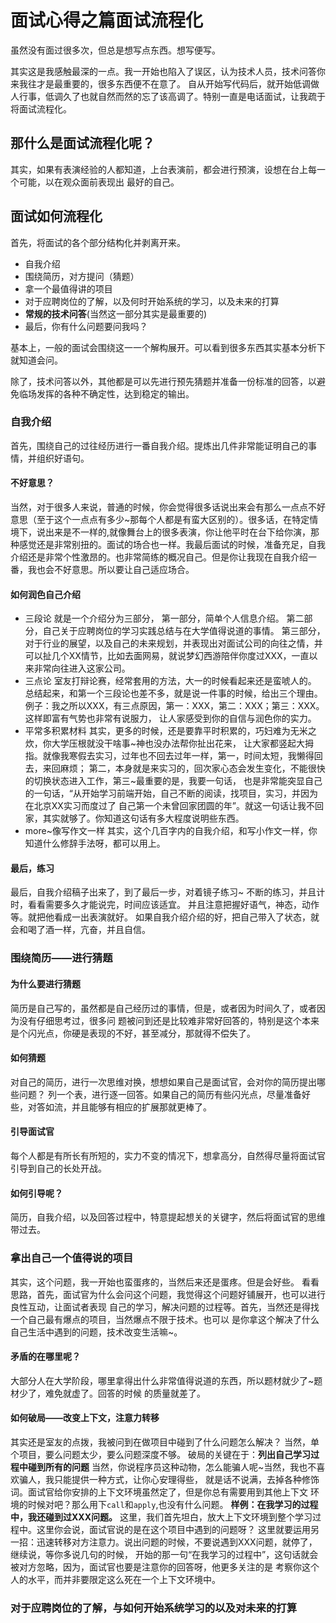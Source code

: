 # 面试心得之篇面试流程化

虽然没有面过很多次，但总是想写点东西。想写便写。

其实这是我感触最深的一点。我一开始也陷入了误区，认为技术人员，技术问答你来我往才是最重要的，很多东西便不在意了。
自从开始写代码后，就开始低调做人行事，低调久了也就自然而然的忘了该高调了。特别一直是电话面试，让我疏于将面试流程化。

## 那什么是面试流程化呢？
其实，如果有表演经验的人都知道，上台表演前，都会进行预演，设想在台上每一个可能，以在观众面前表现出
最好的自己。

## 面试如何流程化

首先，将面试的各个部分结构化并剥离开来。
- 自我介绍
- 围绕简历，对方提问（猜题）
- 拿一个最值得讲的项目
- 对于应聘岗位的了解，以及何时开始系统的学习，以及未来的打算
- **常规的技术问答**(当然这一部分其实是最重要的)
- 最后，你有什么问题要问我吗？

基本上，一般的面试会围绕这一一个解构展开。可以看到很多东西其实基本分析下就知道会问。

除了，技术问答以外，其他都是可以先进行预先猜题并准备一份标准的回答，以避免临场发挥的各种不确定性，达到稳定的输出。

### 自我介绍
首先，围绕自己的过往经历进行一番自我介绍。提炼出几件非常能证明自己的事情，并组织好语句。
#### 不好意思？
当然，对于很多人来说，普通的时候，你会觉得很多话说出来会有那么一点点不好意思（至于这个一点点有多少~那每个人都是有蛮大区别的）。很多话，在特定情境下，说出来是不一样的,就像舞台上的很多表演，你让他平时在台下给你演，那种感觉还是非常别扭的。面试的场合也一样。我最后面试的时候，准备充足，自我介绍还是非常个性激昂的。也非常简练的概况自己。但是你让我现在自我介绍一番，我也会不好意思。所以要让自己适应场合。

#### 如何润色自己介绍
- 三段论
就是一个介绍分为三部分，
第一部分，简单个人信息介绍。
第二部分，自己关于应聘岗位的学习实践总结与在大学值得说道的事情。
第三部分，对于行业的展望，以及自己的未来规划，并表现出对面试公司的向往之情，并可以扯几个XX情节，比如去面网易，就说梦幻西游陪伴你度过XXX，一直以来非常向往进入这家公司。
- 三点论
室友打辩论赛，经常套用的方法，大一的时候看起来还是蛮唬人的。
总结起来，和第一个三段论也差不多，就是说一件事的时候，给出三个理由。
例子：我之所以XXX，有三点原因，第一：XXX，第二：XXX；第三：XXX。这样即富有气势也非常有说服力，
让人家感受到你的自信与润色你的实力。
- 平常多积累材料
其实，更多的时候，还是要靠平时积累的，巧妇难为无米之炊，你大学压根就没干啥事~神也没办法帮你扯出花来，
让大家都竖起大拇指。就像我寒假去实习，过年也不回去过年一样，第一，时间太短，我懒得回去，来回麻烦；
第二，本身就是来实习的，回次家心态会发生变化，不能很快的切换状态进入工作，第三~最重要的是，我要一句话，
也是非常能突显自己的一句话，“从开始学习前端开始，自己不断的阅读，找项目，实习，并因为在北京XX实习而度过了
自己第一个未曾回家团圆的年”。就这一句话让我不回家，其实就够了。你知道这句话有多大程度说明些东西。
- more~像写作文一样
其实，这个几百字内的自我介绍，和写小作文一样，你知道什么修辞手法呀，都可以用上。

#### 最后，练习
最后，自我介绍稿子出来了，到了最后一步，对着镜子练习~
不断的练习，并且计时，看看需要多久才能说完，时间应该适宜。
并且注意把握好语气，神态，动作等。就把他看成一出表演就好。
如果自我介绍介绍的好，把自己带入了状态，就会和喝了酒一样，亢奋，并且自信。

### 围绕简历——进行猜题
#### 为什么要进行猜题
简历是自己写的，虽然都是自己经历过的事情，但是，或者因为时间久了，或者因为没有仔细思考过，很多问
题被问到还是比较难非常好回答的，特别是这个本来是个闪光点，你硬是表现的不好，甚至减分，那就得不偿失了。
#### 如何猜题
对自己的简历，进行一次思维对换，想想如果自己是面试官，会对你的简历提出哪些问题？
列一个表，进行逐一回答。如果自己的简历有些闪光点，尽量准备好些，对答如流，并且能够有相应的扩展那就更棒了。
#### 引导面试官
每个人都是有所长有所短的，实力不变的情况下，想拿高分，自然得尽量将面试官引导到自己的长处开战。
#### 如何引导呢？
简历，自我介绍，以及回答过程中，特意提起想关的关键字，然后将面试官的思维带过去。

### 拿出自己一个值得说的项目
其实，这个问题，我一开始也蛮蛋疼的，当然后来还是蛋疼。但是会好些。
看看思路，首先，面试官为什么会问这个问题，我觉得这个问题好铺展开，也可以进行良性互动，让面试者表现
自己的学习，解决问题的过程等。首先，当然还是得找一个自己最有爆点的项目，当然爆点不限于技术。也可以
是你拿这个解决了什么自己生活中遇到的问题，技术改变生活嘛~。

#### 矛盾的在哪里呢？
大部分人在大学阶段，哪里拿得出什么非常值得说道的东西，所以题材就少了~题材少了，难免就虚了。回答的时候
的质量就差了。

#### 如何破局——改变上下文，注意力转移
其实还是室友的点拨，我被问到在做项目中碰到了什么问题怎么解决？
当然，单个项目，要么问题太少，要么问题深度不够。
破局的关键在于：**列出自己学习过程中碰到所有的问题**
当然，你说程序员这种动物，怎么能骗人呢~当然，我也不喜欢骗人，我只能提供一种方式，让你心安理得些，
就是话不说满，去掉各种修饰词。面试官给你安排的上下文环境虽然定了，但是你总有需要用到其他上下文
环境的时候对吧？那么用下`call`和`apply`,也没有什么问题。
**样例：在我学习的过程中，我还碰到过XXX问题。**
这里，我们首先坦白，放大上下文环境到整个学习过程中。这里你会说，面试官说的是在这个项目中遇到的问题呀？
这里就要运用另一招：迅速转移对方注意力。说出问题的时候，不要说遇到XXX问题，就停了，继续说，等你多说几句的时候，
开始的那一句“在我学习的过程中”，这句话就会被对方忽略，因为，面试官也要是注意你的回答呀，他更多关注的是
考察你这个人的水平，而并非要限定这么死在一个上下文环境中。

### 对于应聘岗位的了解，与如何开始系统学习的以及对未来的打算
